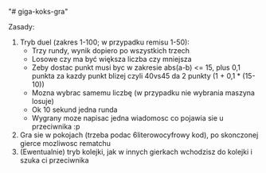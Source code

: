 "# giga-koks-gra" 

Zasady:
   1. Tryb duel (zakres 1-100; w przypadku remisu 1-50):
      * Trzy rundy, wynik dopiero po wszystkich trzech
      * Losowe czy ma być większa liczba czy mniejsza
      * Zeby dostac punkt musi byc w zakresie abs(a-b) <= 15, plus 0,1 punkta za kazdy punkt blizej czyli 40vs45 da 2 punkty (1 + 0,1 * (15-10))
      * Mozna wybrac samemu liczbę (w przypadku nie wybrania maszyna losuje)
      * Ok 10 sekund jedna runda
      * Wygrany moze napisac jedna wiadomosc co pojawia sie u przeciwnika :p
   2. Gra sie w pokojach (trzeba podac 6literowocyfrowy kod), po skonczonej gierce mozliwosc rematchu
   3. (Ewentualnie) tryb kolejki, jak w innych gierkach wchodzisz do kolejki i szuka ci przeciwnika
